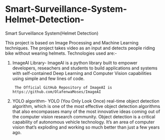 # Smart-Surveillance-System-Helmet-Detection-
Smart Surveillance System(Helmet Detection)

This project is based on Image Processing and Machine Learning techniques. The project takes video as an input and detects people riding bike without wearing helmets. Technologies used are:-

1. ImageAI Library-
        ImageAI is a python library built to empower developers, reseachers and students to build applications and systems with         self-contained Deep Learning and Computer Vision capabilities using simple and few lines of code.
        
        The Official GitHub Repository of ImageAI is https://github.com/OlafenwaMoses/ImageAI
        
2. YOLO algorithm-
        YOLO (You Only Look Once) real-time object detection algorithm, which is one of the most effective object detection             algorithms that also encompasses many of the most innovative ideas coming out of the computer vision research                   community. Object detection is a critical capability of autonomous vehicle technology. It’s an area of computer vision         that’s exploding and working so much better than just a few years ago.

